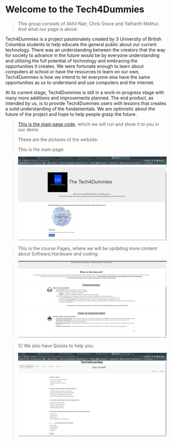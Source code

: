 # Welcome to the Tech4Dummies 
> This group consists of Akhil Nair, Chris Grace and Yatharth Mathur. And what our page is about:

Tech4Dummies is a project passionately created by 3 University of British Columbia students to help educate the general public about our current technology. There was an understanding between the creators that the way for society to advance in the future would be by everyone understanding and utilizing the full potential of technology and embracing the opportunities it creates. We were fortunate enough to learn about computers at school or have the resources to learn on our own, Tech4Dummies is how we intend to let everyone else have the same opportunities as us to understand and use computers and the internet. 

At its current stage, Tech4Dummies is still in a work-in-progress stage with many more additions and improvements planned. The end product, as intended by us, is to provide Tech4Dummies users with lessons that creates a solid understanding of the fundamentals. We are optimistic about the future of the project and hope to help people grasp the future. 



> [This is the main page code](tech4dummies.github.io/techTest/Backend/main.php ), which we will run and show it to you in our demo 

> These are the pictures of the website: 

> This is the main page: 

>![](MainPage.PNG)

> This is the course Pages, where we will be updating more content about Software,Hardware and coding:

>![](Coursepage.PNG)

>![] We also have Quizes to help you:

>![](QuizPage.PNG)
